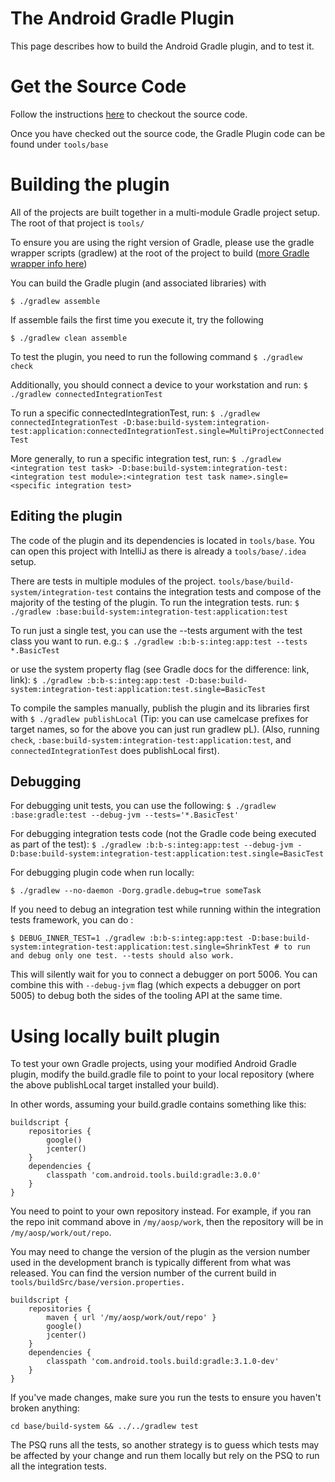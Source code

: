 The Android Gradle Plugin
=========================

This page describes how to build the Android Gradle plugin, and to test it.

# Get the Source Code

Follow the instructions [here](../building.md) to checkout the source code.

Once you have checked out the source code, the Gradle Plugin code can be found under `tools/base`

# Building the plugin

All of the projects are built together in a multi-module Gradle project setup.
The root of that project is `tools/`

To ensure you are using the right version of Gradle, please use the gradle wrapper scripts (gradlew)
at the root of the project to build
([more Gradle wrapper info here](http://gradle.org/docs/current/userguide/gradle_wrapper.html))

You can build the Gradle plugin (and associated libraries) with

```$ ./gradlew assemble```

If assemble fails the first time you execute it, try the following

```$ ./gradlew clean assemble```

To test the plugin, you need to run the following command
```$ ./gradlew check```

Additionally, you should connect a device to your workstation and run:
```$ ./gradlew connectedIntegrationTest```

To run a specific connectedIntegrationTest, run:
```$ ./gradlew connectedIntegrationTest -D:base:build-system:integration-test:application:connectedIntegrationTest.single=MultiProjectConnectedTest```

More generally, to run a specific integration test, run:
```$ ./gradlew <integration test task> -D:base:build-system:integration-test:<integration test module>:<integration test task name>.single=<specific integration test>```

## Editing the plugin

The code of the plugin and its dependencies is located in `tools/base`.
You can open this project with IntelliJ as there is already a `tools/base/.idea` setup.

There are tests in multiple modules of the project.
`tools/base/build-system/integration-test` contains the integration tests and compose of the
majority of the testing of the plugin.
To run the integration tests. run:
```$ ./gradlew :base:build-system:integration-test:application:test```

To run just a single test, you can use the --tests argument with the test class you want to run.  e.g.:
```$ ./gradlew :b:b-s:integ:app:test --tests *.BasicTest```

or use the system property flag (see Gradle docs for the difference: link, link):
```$ ./gradlew :b:b-s:integ:app:test -D:base:build-system:integration-test:application:test.single=BasicTest```

To compile the samples manually, publish the plugin and its libraries first with
```$ ./gradlew publishLocal```
(Tip: you can use camelcase prefixes for target names,
so for the above you can just run gradlew pL).
(Also, running `check`, `:base:build-system:integration-test:application:test`, and `connectedIntegrationTest` does
publishLocal first).

## Debugging

For debugging  unit tests, you can use the following:
```$ ./gradlew :base:gradle:test --debug-jvm --tests='*.BasicTest'```

For debugging integration tests code (not the Gradle code being executed as part of the test):
```$ ./gradlew :b:b-s:integ:app:test --debug-jvm -D:base:build-system:integration-test:application:test.single=BasicTest```

For debugging plugin code when run locally:
```$ cd a-sample-project  # Make sure build.gradle points at your local repo, as described below.
$ ./gradlew --no-daemon -Dorg.gradle.debug=true someTask
```

If you need to debug an integration test while running within the integration tests framework,
you can do :
```
$ DEBUG_INNER_TEST=1 ./gradlew :b:b-s:integ:app:test -D:base:build-system:integration-test:application:test.single=ShrinkTest # to run and debug only one test. --tests should also work.
```

This will silently wait for you to connect a debugger on port 5006. You can combine this with
`--debug-jvm` flag (which expects a debugger on port 5005) to debug both the sides of the tooling
API at the same time.

# Using locally built plugin

To test your own Gradle projects, using your modified Android Gradle plugin,
modify the build.gradle file to point to your local repository
(where the above publishLocal target installed your build).

In other words, assuming your build.gradle contains something like this:

```
buildscript {
    repositories {
        google()
        jcenter()
    }
    dependencies {
        classpath 'com.android.tools.build:gradle:3.0.0'
    }
}
```

You need to point to your own repository instead.
For example, if you ran the repo init command above in `/my/aosp/work`, then the repository will be
in `/my/aosp/work/out/repo`.

You may need to change the version of the plugin as the version number
used in the development branch is typically different from what was released.
You can find the version number of the current build in `tools/buildSrc/base/version.properties.`

```
buildscript {
    repositories {
        maven { url '/my/aosp/work/out/repo' }
        google()
        jcenter()
    }
    dependencies {
        classpath 'com.android.tools.build:gradle:3.1.0-dev'
    }
}
```

If you've made changes, make sure you run the tests to ensure you haven't broken anything:

```
cd base/build-system && ../../gradlew test
```

The PSQ runs all the tests, so another strategy is to guess which tests may be
affected by your change and run them locally but rely on the PSQ to run all the
integration tests.
